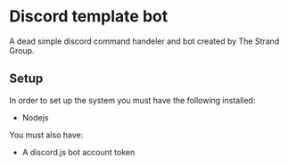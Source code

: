 # Discord template bot

A dead simple discord command handeler and bot created by The Strand Group.

## Setup

In order to set up the system you must have the following installed:
* Nodejs

You must also have: 

* A discord.js bot account token
